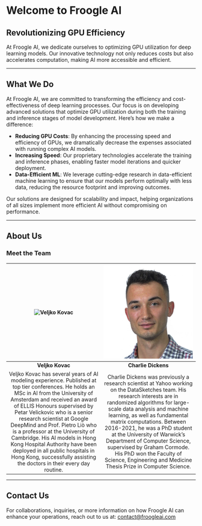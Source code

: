 # Welcome to Froogle AI

## Revolutionizing GPU Efficiency

At Froogle AI, we dedicate ourselves to optimizing GPU utilization for deep learning models. Our innovative technology not only reduces costs but also accelerates computation, making AI more accessible and efficient.

---

## What We Do

At Froogle AI, we are committed to transforming the efficiency and cost-effectiveness of deep learning processes. Our focus is on developing advanced solutions that optimize GPU utilization during both the training and inference stages of model development. Here’s how we make a difference:

- **Reducing GPU Costs**: By enhancing the processing speed and efficiency of GPUs, we dramatically decrease the expenses associated with running complex AI models.
- **Increasing Speed**: Our proprietary technologies accelerate the training and inference phases, enabling faster model iterations and quicker deployment.
- **Data-Efficient ML**: We leverage cutting-edge research in data-efficient machine learning to ensure that our models perform optimally with less data, reducing the resource footprint and improving outcomes.

Our solutions are designed for scalability and impact, helping organizations of all sizes implement more efficient AI without compromising on performance.

---

## About Us

### Meet the Team
| <img src="//veljko_portrait.jpeg" width="250" height="250" alt="Veljko Kovac"> | <img src="/charlie_portrait.jpeg" width="250" height="250" alt="Charlie Dickens"> |
|:--:|:--:|
| **Veljko Kovac** | **Charlie Dickens** |
| Veljko Kovac has several years of AI modeling experience. Published at top tier conferences. He holds an MSc in AI from the University of Amsterdam and received an award of ELLIS Honours supervised by Petar Velickovic who is a senior research scientist at Google DeepMind and Prof. Pietro Liò who is a professor at the University of Cambridge. His AI models in Hong Kong Hospital Authority have been deployed in all public hospitals in Hong Kong, successfully assisting the doctors in their every day routine. | Charlie Dickens was previously a research scientist at Yahoo working on the DataSketches team. His research interests are in randomized algorithms for large-scale data analysis and machine learning, as well as fundamental matrix computations. Between 2016-2021, he was a PhD student at the University of Warwick’s Department of Computer Science, supervised by Graham Cormode. His PhD won the Faculty of Science, Engineering and Medicine Thesis Prize in Computer Science. |
---

## Contact Us

For collaborations, inquiries, or more information on how Froogle AI can enhance your operations, reach out to us at:
[contact@froogleai.com](mailto:froogleai24@gmail.com)
